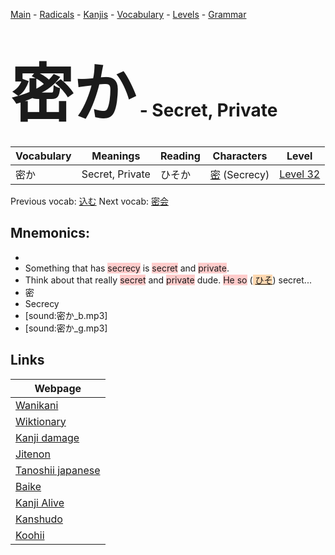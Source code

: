 <style> bigfont {font-size: 100px}</style>
[Main](../README.md) -
[Radicals](../radicals.md) -
[Kanjis](../kanjis.md) -
[Vocabulary](../vocabulary.md) -
[Levels](../levels.md) -
[Grammar](../grammar.md)
# <bigfont> 密か</bigfont> - Secret, Private 

| Vocabulary | Meanings | Reading | Characters | Level |
| --- | --- | --- | --- | --- |
| 密か | Secret, Private | ひそか |  [密](../kanjis/密.md) (Secrecy) | [Level 32](../levels/wk_level32.md) |

Previous vocab: [込む](込む.md) Next vocab: [密会](密会.md) 

## Mnemonics:

* 
* Something that has <span style="background-color:#ffcccb"> secrecy</span> is <span style="background-color:#ffcccb"> secret</span> and <span style="background-color:#ffcccb"> private</span>.
* Think about that really <span style="background-color:#ffcccb"> secret</span> and <span style="background-color:#ffcccb"> private</span> dude. <span style="background-color:#ffcccb"> He so</span> (<span style="background-color:#fed8b1"> [ひそ](https://jisho.org/search/ひそ)</span>) secret...
* 密
* Secrecy
* [sound:密か_b.mp3]
* [sound:密か_g.mp3]


## Links 

| Webpage |
| --- |
| [Wanikani          ](https://www.wanikani.com/kanji/密か) |
| [Wiktionary        ](https://en.wiktionary.org/wiki/密か) |
| [Kanji damage      ](http://www.kanjidamage.com/kanji/search?utf8=✓&q=密か) |
| [Jitenon           ](https://jitenon.com/kanji/密か) |
| [Tanoshii japanese ](https://www.tanoshiijapanese.com/dictionary/kanji.cfm?k=密か) |
| [Baike             ](https://baike.baidu.com/item/密か) |
| [Kanji Alive       ](https://app.kanjialive.com/密か) |
| [Kanshudo          ](https://www.kanshudo.com/searchmn?q=密か) |
| [Koohii            ](https://kanji.koohii.com/study/kanji/密か) |
